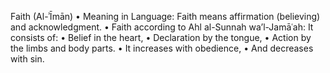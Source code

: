 Faith (Al-ʾĪmān)
 • Meaning in Language:
Faith means affirmation (believing) and acknowledgment.
 • Faith according to Ahl al-Sunnah wa’l-Jamāʿah:
It consists of:
 • Belief in the heart,
 • Declaration by the tongue,
 • Action by the limbs and body parts.
 • It increases with obedience,
 • And decreases with sin.